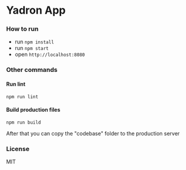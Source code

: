 Yadron App
===================

### How to run

- run ```npm install```
- run ```npm start```
- open ```http://localhost:8080```


### Other commands

#### Run lint

```
npm run lint
```

#### Build production files

```
npm run build
```

After that you can copy the "codebase" folder to the production server


### License

MIT